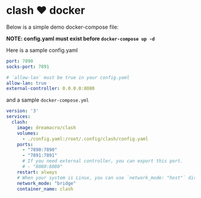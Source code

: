 # clash ❤️ docker

Below is a simple demo docker-compose file:

**NOTE: config.yaml must exist before `docker-compose up -d`**

Here is a sample config.yaml
```yml
port: 7890
socks-port: 7891

# `allow-lan` must be true in your config.yaml
allow-lan: true
external-controller: 0.0.0.0:8080
```

and a sample `docker-compose.yml`

```yml
version: '3'
services:
  clash:
    image: dreamacro/clash
    volumes:
      - ./config.yaml:/root/.config/clash/config.yaml
    ports:
      - "7890:7890"
      - "7891:7891"
      # If you need external controller, you can export this port.
      # - "8080:8080"
    restart: always
    # When your system is Linux, you can use `network_mode: "host"` directly.
    network_mode: "bridge"
    container_name: clash
```